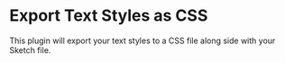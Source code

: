 # Export Text Styles as CSS

This plugin will export your text styles to a CSS file along side with your Sketch file.